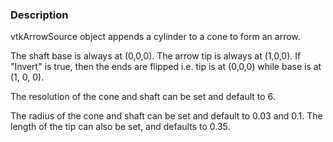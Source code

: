 ### Description

vtkArrowSource object appends a cylinder to a cone to form an arrow.

The shaft base is always at (0,0,0). The arrow tip is always at (1,0,0). If "Invert" is true, then the ends are flipped i.e. tip is at (0,0,0) while base is at (1, 0, 0).

The resolution of the cone and shaft can be set and default to 6.

The radius of the cone and shaft can be set and default to 0.03 and 0.1. The length of the tip can also be set, and defaults to 0.35.
